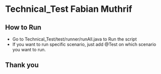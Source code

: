 # Technical_Test Fabian Muthrif

## How to Run 
- Go to Technical_Test/test/runner/runAll.java to Run the script
- If you want to run specific scenario, just add @Test on which scenario you want to run.

## Thank you
  


